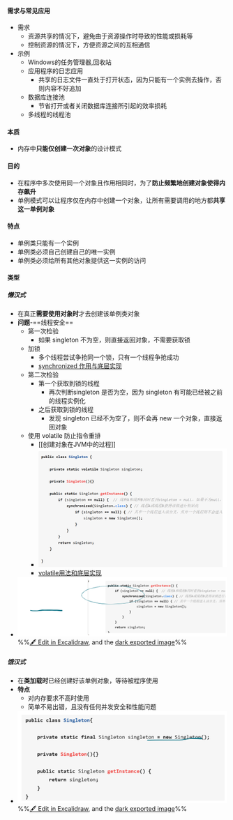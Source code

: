 #### 需求与常见应用
- 需求
	- 资源共享的情况下，避免由于资源操作时导致的性能或损耗等
	- 控制资源的情况下，方便资源之间的互相通信
- 示例
	- Windows的任务管理器,回收站
	- 应用程序的日志应用
		- 共享的日志文件一直处于打开状态，因为只能有一个实例去操作，否则内容不好追加
	- 数据库连接池
		- 节省打开或者关闭数据库连接所引起的效率损耗
	- 多线程的线程池
#### 本质
- 内存中**只能仅创建一次对象**的设计模式
#### 目的
- 在程序中多次使用同一个对象且作用相同时，为了**防止频繁地创建对象使得内存飙升**
- 单例模式可以让程序仅在内存中创建一个对象，让所有需要调用的地方都**共享这一单例对象**
#### 特点
- 单例类只能有一个实例
- 单例类必须自己创建自己的唯一实例
- 单例类必须给所有其他对象提供这一实例的访问
#### 类型
##### 懒汉式
- 在真正**需要使用对象时**才去创建该单例类对象
- **问题**-==线程安全==
	- 第一次检验
		- 如果 singleton 不为空，则直接返回对象，不需要获取锁
	- 加锁
		- 多个线程尝试争抢同一个锁，只有一个线程争抢成功
		- [synchronized 作用与底层实现](synchronized%20作用与底层实现.md)
	- 第二次检验
		- 第一个获取到锁的线程
			- 再次判断singleton 是否为空，因为 singleton 有可能已经被之前的线程实例化
		- 之后获取到锁的线程
			- 发现 singleton 已经不为空了，则不会再 new 一个对象，直接返回对象
	- 使用 volatile 防止指令重排
		- [[创建对象在JVM中的过程]]
		- ![](attachments/Pasted%20image%2020230115233726.png)
		- [volatile用法和底层实现](volatile用法和底层实现.md)
- ![](attachments/%E5%8D%95%E4%BE%8B%E6%A8%A1%E5%BC%8F%202023-01-15%2023.08.16.excalidraw.svg)
%%[🖋 Edit in Excalidraw](attachments/%E5%8D%95%E4%BE%8B%E6%A8%A1%E5%BC%8F%202023-01-15%2023.08.16.excalidraw.md), and the [dark exported image](attachments/%E5%8D%95%E4%BE%8B%E6%A8%A1%E5%BC%8F%202023-01-15%2023.08.16.excalidraw.dark.svg)%%
##### 饿汉式
- 在**类加载时**已经创建好该单例对象，等待被程序使用
- **特点**
	- 对内存要求不高时使用
	- 简单不易出错，且没有任何并发安全和性能问题
- ![](attachments/%E5%8D%95%E4%BE%8B%E6%A8%A1%E5%BC%8F%202023-01-15%2023.09.07.excalidraw.svg)
%%[🖋 Edit in Excalidraw](attachments/%E5%8D%95%E4%BE%8B%E6%A8%A1%E5%BC%8F%202023-01-15%2023.09.07.excalidraw.md), and the [dark exported image](attachments/%E5%8D%95%E4%BE%8B%E6%A8%A1%E5%BC%8F%202023-01-15%2023.09.07.excalidraw.dark.svg)%%

